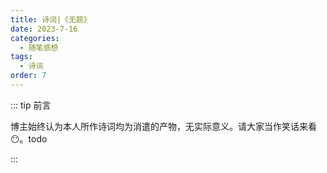 ```yaml
---
title: 诗词|《无题》
date: 2023-7-16
categories: 
  - 随笔感想
tags: 
  - 诗词
order: 7
---
```


::: tip 前言

 博主始终认为本人所作诗词均为消遣的产物，无实际意义。请大家当作笑话来看😶。todo

:::

<poem t="《无题》" :p="['寻归人 州江渡','月似佳人顾','天苍行野，扬帆何去处','远方自无路','茫茫江水起侵月','恻恻春风诉苦','寻山觅水伊人处','落日坠 星河暮','夜中风雨木','荒海枯星人间知音何许','流水望高树','幽幽舟船划水','昏昏晚鸦音鸣','踏川过海归人途']"/>
